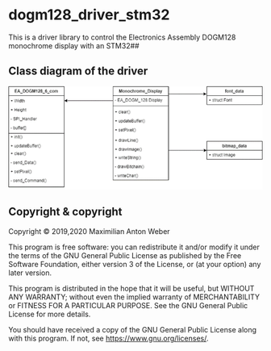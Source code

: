 # dogm128_driver_stm32
This is a driver library to control the Electronics Assembly DOGM128 monochrome display with an STM32##

## Class diagram of the driver
![class diagram](/documentation/class_diagram.png)


## Copyright & copyright

Copyright © 2019,2020  Maximilian Anton Weber

This program is free software: you can redistribute it and/or modify
it under the terms of the GNU General Public License as published by
the Free Software Foundation, either version 3 of the License, or
(at your option) any later version.

This program is distributed in the hope that it will be useful,
but WITHOUT ANY WARRANTY; without even the implied warranty of
MERCHANTABILITY or FITNESS FOR A PARTICULAR PURPOSE.  See the
GNU General Public License for more details.

You should have received a copy of the GNU General Public License
along with this program.  If not, see <https://www.gnu.org/licenses/>.
